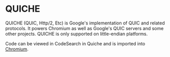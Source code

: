 # QUICHE

QUICHE (QUIC, Http/2, Etc) is Google's implementation of QUIC and related
protocols.  It powers Chromium as well as Google's QUIC servers and some other
projects.  QUICHE is only supported on little-endian platforms.

Code can be viewed in CodeSearch in Quiche and is imported into
[Chromium](https://source.chromium.org/chromium/chromium/src/+/master:net/third_party/quiche/src).
